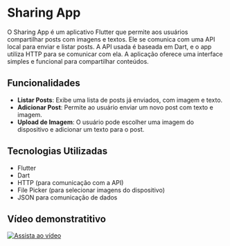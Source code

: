 # Sharing App

O Sharing App é um aplicativo Flutter que permite aos usuários compartilhar posts com imagens e textos. Ele se comunica com uma API local para enviar e listar posts. A API usada é baseada em Dart, e o app utiliza HTTP para se comunicar com ela. A aplicação oferece uma interface simples e funcional para compartilhar conteúdos.

## Funcionalidades

- **Listar Posts**: Exibe uma lista de posts já enviados, com imagem e texto.
- **Adicionar Post**: Permite ao usuário enviar um novo post com texto e imagem.
- **Upload de Imagem**: O usuário pode escolher uma imagem do dispositivo e adicionar um texto para o post.

## Tecnologias Utilizadas

- Flutter
- Dart
- HTTP (para comunicação com a API)
- File Picker (para selecionar imagens do dispositivo)
- JSON para comunicação de dados

## Vídeo demonstratitivo
[![Assista ao vídeo](https://img.youtube.com/vi/aphHFySZIAM/0.jpg)](https://youtu.be/aphHFySZIAM)